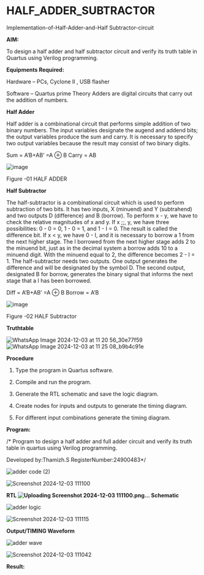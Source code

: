 # HALF_ADDER_SUBTRACTOR

Implementation-of-Half-Adder-and-Half Subtractor-circuit

**AIM:**

To design a half adder and half subtractor circuit and verify its truth table in Quartus using Verilog programming.

**Equipments Required:**

Hardware – PCs, Cyclone II , USB flasher 

Software – Quartus prime Theory Adders are digital circuits that carry out the addition of numbers.

**Half Adder**

Half adder is a combinational circuit that performs simple addition of two binary numbers. The input variables designate the augend and addend bits; the output variables produce the sum and carry. It is necessary to specify two output variables because the result may consist of two binary digits.

Sum = A’B+AB’ =A ⊕ B Carry = AB

![image](https://github.com/naavaneetha/HALF_ADDER_SUBTRACTOR/assets/154305477/bd4a0b2c-cdbc-4184-ab08-81578f121e1f)

Figure -01 HALF ADDER

**Half Subtractor**

The half-subtractor is a combinational circuit which is used to perform subtraction of two bits. It has two inputs, X (minuend) and Y (subtrahend) and two outputs D (difference) and B (borrow). To perform x - y, we have to check the relative magnitudes of x and y. If x ;;, y, we have three possibilities: 0 - 0 = 0, 1 - 0 = 1, and 1 - I = 0. The result is called the difference bit. If x < y, we have 0 - I, and it is necessary to borrow a 1 from the next higher stage. The I borrowed from the next higher stage adds 2 to the minuend bit, just as in the decimal system a borrow adds 10 to a minuend digit. With the minuend equal to 2, the difference becomes 2 - I = 1. The half-subtractor needs two outputs. One output generates the difference and will be designated by the symbol D. The second output, designated B for borrow, generates the binary signal that informs the next stage that a I has been borrowed. 

Diff = A’B+AB’ =A ⊕ B
Borrow = A’B

 ![image](https://github.com/naavaneetha/HALF_ADDER_SUBTRACTOR/assets/154305477/d76b099c-513f-4e7c-843a-e2fd028a531a)

Figure -02 HALF Subtractor

**Truthtable**


![WhatsApp Image 2024-12-03 at 11 20 56_30e77f59](https://github.com/user-attachments/assets/30c4bd41-3e44-44d6-975b-5e717001ae85)
![WhatsApp Image 2024-12-03 at 11 25 08_b9b4c91e](https://github.com/user-attachments/assets/ffb2cb0b-4d0b-4433-b5d0-14e8b6d3c939)



**Procedure**

1.	Type the program in Quartus software.

2.	Compile and run the program.

3.	Generate the RTL schematic and save the logic diagram.

4.	Create nodes for inputs and outputs to generate the timing diagram.

5.	For different input combinations generate the timing diagram.


**Program:**

/* Program to design a half adder and full adder circuit and verify its truth table in quartus using Verilog programming.

Developed by:Thamizh.S RegisterNumber:24900483*/

![adder code (2)](https://github.com/user-attachments/assets/324f13cf-e611-4f7a-9b9b-8c6cb9adfd1e)

![Screenshot 2024-12-03 111100](https://github.com/user-attachments/assets/edba0857-260a-4d47-9911-1b7f8507ce38)

**RTL ![Uploading Screenshot 2024-12-03 111100.png…]()
Schematic**

![adder logic](https://github.com/user-attachments/assets/8308c81f-ae11-4d75-b594-17f8814eabd9)

![Screenshot 2024-12-03 111115](https://github.com/user-attachments/assets/55e6bffb-50de-417e-8ecc-980a5eb0eb1b)

**Output/TIMING Waveform**

![adder wave](https://github.com/user-attachments/assets/0790066d-ba28-45f4-ab0b-14efccdcf807)

![Screenshot 2024-12-03 111042](https://github.com/user-attachments/assets/1d644331-15bf-456b-ab40-b0057d58e537)


**Result:**
